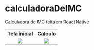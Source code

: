 # calculadoraDeIMC
Calculadora de IMC feita em React Native


Tela inicial               |  Calculo
:-------------------------:|:-------------------------:
![](https://firebasestorage.googleapis.com/v0/b/portfolio-308a8.appspot.com/o/Screenshot_1667563058.png?alt=media&token=8dde7fe4-bb3b-4d6e-93a7-7f288b9e9dd6)  |  ![](https://firebasestorage.googleapis.com/v0/b/portfolio-308a8.appspot.com/o/Screenshot_1667563159.png?alt=media&token=5b496029-cc9d-496f-9bcc-e8dc736da36c)

